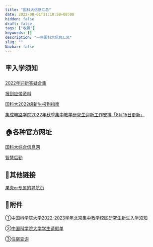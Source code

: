 ```yaml
---
title: "国科大信息汇总"
date: 2022-08-01T11:10:58+08:00
hidden: false
draft: false
tags: ["收藏"]
keywords: []
description: "一些国科大信息汇总"
slug: ""
Navbar: false
---
```


<!--more-->



## 🪧入学须知



[2022年迎新答疑合集](https://www.kdocs.cn/l/ct7zMYvQcIn8)

[报到应带资料](https://welcome.ucas.ac.cn/index.php/zh-cn/rxxz/fenlei/ziliao)

[国科大2022级新生报到指南](https://mp.weixin.qq.com/s/-TjdId1VfBaecQAmh-M9LQ)

[集成电路学院2022年秋季集中教学研究生迎新工作安排「8月15日更新」](迎新工作安排8_15.pdf)



## 🏠各种官方网址

[国科大综合信息网](http://onestop.ucas.edu.cn)

[智慧后勤](http://hqfw.ucas.edu.cn/login/login)





## 🔗其他链接

[果壳er专属的导航页](https://xydh.fun/ucas)



## 📎附件

①[中国科学院大学2022-2023学年北京集中教学校区研究生新生入学须知](https://view.officeapps.live.com/op/view.aspx?src=https://zozo.sswin.site/posts/国科大信息汇总/入学须知.docx)

②[中国科学院大学学生请假单](https://view.officeapps.live.com/op/view.aspx?src=https://zozo.sswin.site/posts/国科大信息汇总/中国科学院大学学生请假单.doc)

③[住宿查询](https://view.officeapps.live.com/op/view.aspx?src=https://zozo.sswin.site/posts/国科大信息汇总/住宿查询.xlsx)

